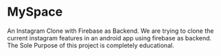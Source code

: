 # MySpace

An Instagram Clone with Firebase as Backend. We are trying to clone the current instagram features in an android app using firebase as backend. The Sole Purpose of this project is completely educational.
